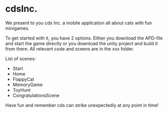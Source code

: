 # cdsInc.
We present to you cds Inc. a mobile application all about cats with fun minigames.

To get started with it, you have 2 options. Either you download the APD-file and start the game directly or you download the unity project and build it from there.
All relevant code and sceens are in the xxx folder. 

List of scenes:
- Start
- Home
- FlappyCat
- MemoryGame
- ToyHunt
- CongratulationsScene

Have fun and remember cds can strike unexpectedly at any point in time!


